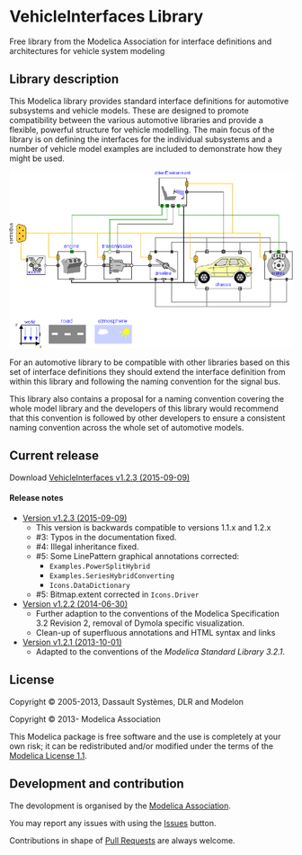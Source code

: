 # VehicleInterfaces Library

Free library from the Modelica Association for interface definitions and architectures for vehicle system modeling

## Library description

This Modelica library provides standard interface definitions for automotive subsystems and vehicle models. These are designed to promote compatibility between the various automotive libraries and provide a flexible, powerful structure for vehicle modelling. The main focus of the library is on defining the interfaces for the individual subsystems and a number of vehicle model examples are included to demonstrate how they might be used.

![VehicleInterfaces](VehicleInterfaces/Resources/Images/conventionalVehicle.png)

For an automotive library to be compatible with other libraries based on this set of interface definitions they should extend the interface definition from within this library and following the naming convention for the signal bus.

This library also contains a proposal for a naming convention covering the whole model library and the developers of this library would recommend that this convention is followed by other developers to ensure a consistent naming convention across the whole set of automotive models.

## Current release

Download [VehicleInterfaces v1.2.3 (2015-09-09)](../../releases/tag/v1.2.3)

#### Release notes
* [Version v1.2.3 (2015-09-09)](../../releases/tag/v1.2.3)
  * This version is backwards compatible to versions 1.1.x and 1.2.x
  * #3: Typos in the documentation fixed.
  * #4: Illegal inheritance fixed.
  * #5: Some LinePattern graphical annotations corrected:
      * `Examples.PowerSplitHybrid`
      * `Examples.SeriesHybridConverting`
      * `Icons.DataDictionary`
  * #5: Bitmap.extent corrected in `Icons.Driver`
* [Version v1.2.2 (2014-06-30)](../../releases/tag/v1.2.2)
  * Further adaption to the conventions of the Modelica Specification 3.2 Revision 2, removal of Dymola specific visualization.
  * Clean-up of superfluous annotations and HTML syntax and links
* [Version v1.2.1 (2013-10-01)](../../releases/tag/v1.2.1)
  * Adapted to the conventions of the *Modelica Standard Library 3.2.1*.

## License
Copyright &copy; 2005-2013, Dassault Syst&egrave;mes, DLR and Modelon

Copyright &copy; 2013- Modelica Association

This Modelica package is free software and the use is completely at your own risk;
it can be redistributed and/or modified under the terms of the [Modelica License 1.1](https://modelica.org/licenses/ModelicaLicense1.1).

## Development and contribution
The devolopment is organised by the [Modelica Association](https://www.modelica.org/association).

You may report any issues with using the [Issues](../../issues) button.

Contributions in shape of [Pull Requests](../../pulls) are always welcome.
